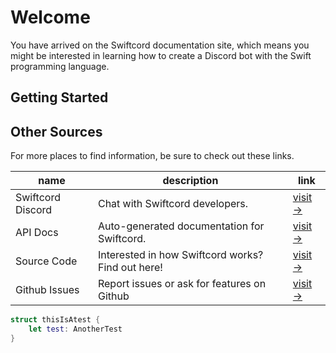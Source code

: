 # Welcome

You have arrived on the Swiftcord documentation site, which means you might be interested in learning how to create a Discord bot with the Swift programming language.

## Getting Started

## Other Sources

For more places to find information, be sure to check out these links.

|name               |description                                        |link                                                                                               |
|-------------------|---------------------------------------------------|---------------------------------------------------------------------------------------------------|
|Swiftcord Discord  |Chat with Swiftcord developers.                    |[visit &rarr;](https://discord.gg/cE2Cpn4r9X)                                                      |
|API Docs           |Auto-generated documentation for Swiftcord.        |[visit &rarr;](https://sketchmaster2001.github.io/Swiftcord/documentation/swiftcord/index.html)    |
|Source Code        |Interested in how Swiftcord works? Find out here!  |[visit &rarr;](https://github.com/SketchMaster2001/Swiftcord)                                      |
|Github Issues      |Report issues or ask for features on Github        |[visit &rarr;](https://github.com/SketchMaster2001/Swiftcord/issues)                               |

```swift
struct thisIsAtest {
    let test: AnotherTest
}

```